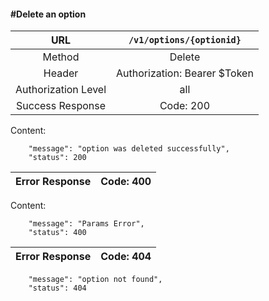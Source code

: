 #### #Delete an option

|URL | `/v1/options/{optionid}`  |
|:-:|:-:|
|  Method  | Delete |
|  Header  | Authorization: Bearer $Token |
|  Authorization Level | all |
|Success Response | Code: 200  |

Content:

        "message": "option was deleted successfully",
        "status": 200

| Error Response | Code: 400  |
|:-:|:-:|

Content:

        "message": "Params Error",
        "status": 400

| Error Response | Code: 404  |
|:-:|:-:|

        "message": "option not found",
        "status": 404
